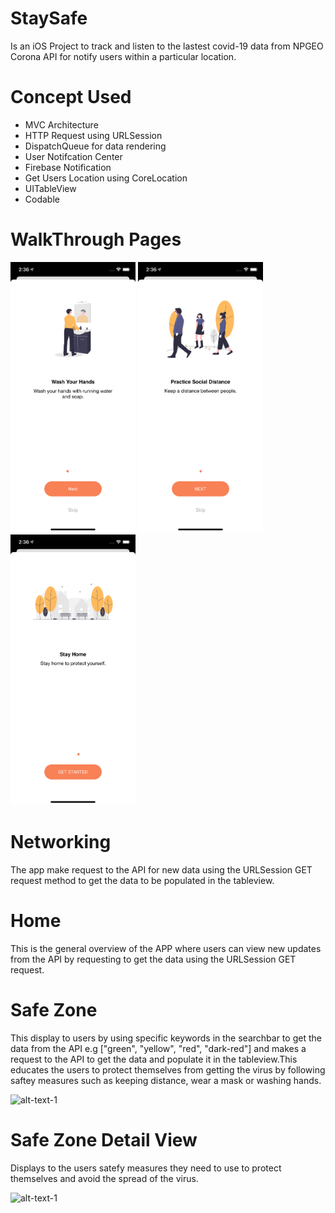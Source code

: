 # StaySafe 

Is an iOS Project to track and listen to the lastest covid-19 data from NPGEO Corona API for notify users within a particular location.

# Concept Used
- MVC Architecture
- HTTP Request using URLSession
- DispatchQueue for data rendering 
- User Notifcation Center 
- Firebase Notification
- Get Users Location using CoreLocation
- UITableView
- Codable 

# WalkThrough Pages
<img src = "Documentation/page-1.png" width ="200" /> <img src = "Documentation/page-2.png" width ="200" /> <img src = "Documentation/page-3.png" width ="200" />

# Networking 
The app make request to the API for new data using the URLSession GET request method to get the data to be populated in the tableview.

# Home 
This is the general overview of the APP where users can view new updates from the API by requesting to get the data using the URLSession GET request.

# Safe Zone 
This display to users by using specific keywords in the searchbar to get the data from the API e.g ["green", "yellow", "red", "dark-red"] and makes a request to the API to get the data and populate it in the tableview.This educates the users to protect themselves from getting the virus by following saftey measures such as keeping distance, wear a mask or washing hands. 

![alt-text-1](image1.png "title-1")

# Safe Zone Detail View 
Displays to the users satefy measures they need to use to protect themselves and avoid the spread of the virus.

![alt-text-1](image1.png "title-1")

